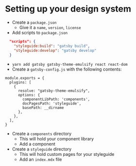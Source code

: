 # Setting up your design system
* Create a `package.json`
  * Give it a `name`, `version`, `license`
* Add scripts to `package.json`
```json
  "scripts": {
    "styleguide:build": "gatsby build",
    "styleguide:develop": "gatsby develop"
  }
```
* `yarn add gatsby gatsby-theme-emulsify react react-dom`
* Create a `gatsby-config.js` with the following contents:
```
module.exports = {
  plugins: [
    {
      resolve: "gatsby-theme-emulsify",
      options: {
        componentLibPath: 'components',
        docPagesPath: 'styleguide',
        basePath: __dirname
      },
    },
  ],
}
```
* Create a `components` directory
  * This will hold your component library
  * Add a component
* Create a `styleguide` directory
  * This will hold custom pages for your styleguide
  * Add an `index.mdx` file